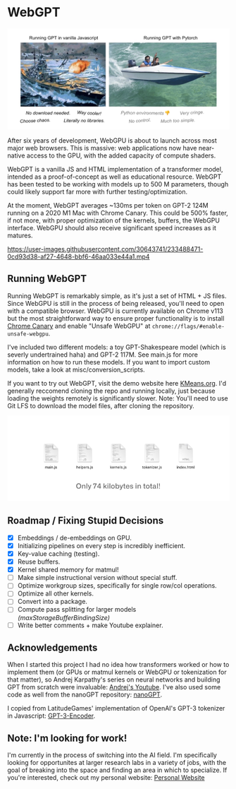 
# WebGPT

![webGPT](other/misc/header.png)

After six years of development, WebGPU is about to launch across most major web browsers. This is massive: web applications now have near-native access to the GPU, with the added capacity of compute shaders.

WebGPT is a vanilla JS and HTML implementation of a transformer model, intended as a proof-of-concept as well as educational resource. WebGPT has been tested to be working with models up to 500 M parameters, though could likely support far more with further testing/optimization.

At the moment, WebGPT averages ~130ms per token on GPT-2 124M running on a 2020 M1 Mac with Chrome Canary. This could be 500% faster, if not more, with proper optimization of the kernels, buffers, the WebGPU interface. WebGPU should also receive significant speed increases as it matures.

https://user-images.githubusercontent.com/30643741/233488471-0cd93d38-af27-4648-bbf6-46aa033e44a1.mp4

## Running WebGPT

Running WebGPT is remarkably simple, as it's just a set of HTML + JS files. Since WebGPU is still in the process of being released, you'll need to open with a compatible browser. WebGPU is currently available on Chrome v113 but the most straightforward way to ensure proper functionality is to install [Chrome Canary](https://www.google.com/chrome/canary/) and enable "Unsafe WebGPU" at `chrome://flags/#enable-unsafe-webgpu`.

I've included two different models: a toy GPT-Shakespeare model (which is severly undertrained haha) and GPT-2 117M. See main.js for more information on how to run these models. If you want to import custom models, take a look at misc/conversion_scripts.

If you want to try out WebGPT, visit the demo website here [KMeans.org](https://www.kmeans.org). I'd generally reccomend cloning the repo and running locally, just because loading the weights remotely is significantly slower. Note: You'll need to use Git LFS to download the model files, after cloning the repository.

![file sizes](other/misc/files.png)

## Roadmap / Fixing Stupid Decisions

- [X] Embeddings / de-embeddings on GPU.
- [X] Initializing pipelines on every step is incredibly inefficient.
- [X] Key-value caching (testing).
- [X] Reuse buffers.
- [X] Kernel shared memory for matmul!
- [ ] Make simple instructional version without special stuff.
- [ ] Optimize workgroup sizes, specifically for single row/col operations.
- [ ] Optimize all other kernels.
- [ ] Convert into a package.
- [ ] Compute pass splitting for larger models *(maxStorageBufferBindingSize)*
- [ ] Write better comments + make Youtube explainer.

## Acknowledgements

When I started this project I had no idea how transformers worked or how to implement them (or GPUs or matmul kernels or WebGPU or tokenization for that matter), so Andrej Karpathy's series on neural networks and building GPT from scratch were invaluable: [Andrej's Youtube](https://www.youtube.com/@AndrejKarpathy). I've also used some code as well from the nanoGPT repository: [nanoGPT](https://github.com/karpathy/nanoGPT).

I copied from LatitudeGames' implementation of OpenAI's GPT-3 tokenizer in Javascript: [GPT-3-Encoder](https://github.com/latitudegames/GPT-3-Encoder).

## Note: I'm looking for work!

I'm currently in the process of switching into the AI field. I'm specifically looking for opportunites at larger research labs in a variety of jobs, with the goal of breaking into the space and finding an area in which to specialize. If you're interested, check out my personal website: [Personal Website](https://depue.design/)
